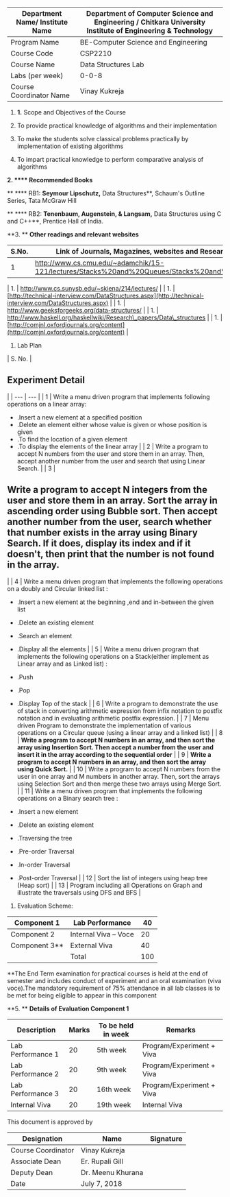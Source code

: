 | Department Name/ Institute Name | Department of Computer Science and Engineering / Chitkara University Institute of Engineering &amp; Technology |
| --- | --- |
| Program Name | BE-Computer Science and Engineering |
| Course Code | CSP2210 |
| Course Name | Data Structures Lab |
| Labs (per week) | 0-0-8 | Course Credits | 2 |
| Course Coordinator Name | Vinay Kukreja |

1. **1.** Scope and Objectives of the Course

1. To provide practical knowledge of algorithms and their implementation
2. To make the students solve classical problems practically by implementation of existing algorithms
3. To impart practical knowledge to perform comparative analysis of algorithms

**2.      **** Recommended Books**

**       **** RB1:   **Seymour Lipschutz,** Data Structures**, Schaum&#39;s Outline Series, Tata McGraw Hill

**       **** RB2: **Tenenbaum, Augenstein, &amp; Langsam,** Data Structures using C and C++**, Prentice Hall of India.

**3.    **  **Other readings and relevant websites**

| S.No. | Link of Journals, Magazines, websites and Research Papers |
| --- | --- |
| 1 | http://www.cs.cmu.edu/~adamchik/15-121/lectures/Stacks%20and%20Queues/Stacks%20and%20Queues.html |
|
1.
 | http://www.cs.sunysb.edu/~skiena/214/lectures/ |
|
1.
 | [http://technical-interview.com/DataStructures.aspx](http://technical-interview.com/DataStructures.aspx) |
|
1.
 | http://www.geeksforgeeks.org/data-structures/ |
|
1.
 | http://www.haskell.org/haskellwiki/Research\_papers/Data\_structures |
|
1.
 | [http://comjnl.oxfordjournals.org/content](http://comjnl.oxfordjournals.org/content) |

1. Lab Plan

| S. No. |
## Experiment Detail
 |
| --- | --- |
| 1  | Write a menu driven program that implements following operations on a  linear array:
- .Insert a new element at a specified position
- .Delete an element either whose value is given or whose position is given
- .To find the location of a given element
- .To display the elements of the linear array
 |
| 2 | Write a program to accept N numbers from the user and store them in an array. Then, accept another number from the user and search that using Linear Search. |
| 3 |
## Write a program to accept N integers from the user and store them in an array. Sort the array in ascending order using Bubble sort. Then accept another number from the user, search whether that number exists in the array using Binary Search. If it does, display its index and if it doesn&#39;t, **then print that the number is not found in the**  **array.**
 |
| 4 | Write a menu driven program that implements the following operations on a   doubly and Circular linked list :
- .Insert a new element at the beginning ,end and in-between the given list
- .Delete an existing element
- .Search an element
- .Display all the elements
 |
| 5 | Write a menu driven program that implements the following operations on a   Stack(either implement as Linear array and as Linked list) :
- .Push
- .Pop
- .Display Top of the stack
 |
| 6 | Write a program to demonstrate the use of stack in converting arithmetic expression from infix notation to postfix notation and in evaluating arithmetic postfix expression. |
| 7 | Menu driven Program to demonstrate the implementation of various operations on a Circular queue (using a linear array and  a linked list) |
| 8 | **Write a program to accept N numbers in an array, and then sort the array using Insertion Sort. Then accept a number from the user and insert it in the array according to the sequential order** |
| 9 | **Write a program to accept N numbers in an array, and then sort the array using Quick Sort.** |
| 10 | Write a program to accept N numbers from the user in one array and M numbers in another array. Then, sort the arrays using Selection Sort and then merge these two arrays using Merge Sort. |
| 11 | Write a menu driven program that implements the following operations on a   Binary search tree :
- .Insert a new element
- .Delete an existing element
- .Traversing the tree

- .Pre-order Traversal
- .In-order Traversal
- .Post-order Traversal
 |
| 12 | Sort the list of integers using heap tree (Heap sort) |
| 13 | Program including all Operations on Graph and illustrate the traversals using DFS and BFS |

1. Evaluation Scheme:

| Component 1 | Lab Performance | 40 |
| --- | --- | --- |
| Component 2 | Internal Viva – Voce | 20 |
| Component 3\*\* | External Viva | 40 |
|   | Total | 100 |

\*\*The End Term examination for practical courses is held at the end of semester and includes conduct of experiment and an oral examination (viva voce).The mandatory requirement of 75% attendance in all lab classes is to be met for being eligible to appear in this component

**5.  **  **Details of Evaluation Component 1**

| Description | Marks | To be held in week | Remarks |
| --- | --- | --- | --- |
| Lab Performance 1 | 20 | 5th  week | Program/Experiment + Viva |
| Lab Performance 2 | 20 | 9th  week | Program/Experiment + Viva |
| Lab Performance 3 | 20 | 16th  week | Program/Experiment + Viva |
| Internal Viva | 20 | 19th week | Internal Viva |

This document is approved by

| Designation | Name | Signature |
| --- | --- | --- |
| Course Coordinator | Vinay Kukreja |   |
| Associate Dean | Er. Rupali Gill |   |
| Deputy Dean | Dr. Meenu Khurana |   |
| Date | July  7, 2018 |   |

